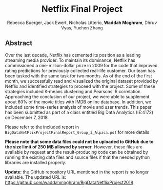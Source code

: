 <h1 align="center">Netflix Final Project</h1>
<p align="center">
  Rebecca Buerger, Jack Ewert, Nicholas Litterio, <b>Waddah Moghram</b>, Dhruv Vyas, Yuchen Zhang
</p>

## Abstract
Over the last decade, Netflix has cemented its position as a leading streaming media provider. To maintain its dominance, Netflix has commissioned a one-million-dollar prize in 2009 for the code that improved rating predictions for previously collected real-life customer. Our team has been tasked with the same task for two months. As of the end of the first month, we successfully read and visualized the original dataset provided by Netflix and identified strategies to proceed with the project. Some of these strategies included K-means clustering and Pearsons’ R correlation. Approaching the conclusion of our project, we were able to supplement about 60% of the movie titles with IMDB online database. In addition, we included some time-series analysis of movie and user trends. This paper has been submitted as part of a class entitled Big Data Analytics (IE:4172) on December 7, 2018.

Please refer to the included report in `BigDataNetFlixProjectFinalReport_Group_3_Alpaca.pdf` for more details

**Please note that some data files could not be uploaded to GitHub due to the size limit of 250 MB allowed by server.** However, these files are available by request and the result-producing code can be obtained by running the existing data files and source files if that the needed python libraries are
installed properly.

**Update:** the GitHub repository URL mentioned in the report is no longer available. The updated URL is: https://github.com/waddahmoghram/BigDataNetflixProject2018

